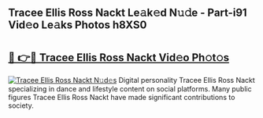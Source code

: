 ## Tracee Ellis Ross Nackt Le𝚊k𝚎d N𝚞𝚍e - Part-i91 Vid𝚎o Le𝚊ks Photos h8XS0

# <h2><a href="http://fb7i3rg.evod.top/?m=Tracee+Ellis+Ross+Nackt">🔗 👉🔴 Tracee Ellis Ross Nackt Vid𝚎o Ph𝚘t𝚘s</a></h2>

[![Tracee Ellis Ross Nackt N𝚞d𝚎s](https://i.imgur.com/8V9OHl7.gif)](http://fb7i3rg.evod.top/?m=Tracee+Ellis+Ross+Nackt)
Digital personality Tracee Ellis Ross Nackt specializing in dance and lifestyle content on social platforms. Many public figures Tracee Ellis Ross Nackt have made significant contributions to society. 
